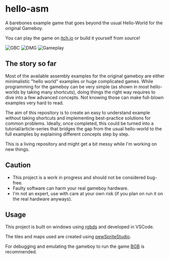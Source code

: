 # hello-asm
A barebones example game that goes beyond the usual Hello-World for the original Gameboy.

You can play the game on [itch.io](https://madpew.itch.io/madpews-battleground) or build it yourself from source!

![GBC](https://madpew.at/assets/battleground/battleground_ingame.png)
![DMG](https://madpew.at/assets/battleground/battleground_ingame2.png)
![Gameplay](https://madpew.at/assets/battleground/battleground_gameplay.gif)


## The story so far

Most of the available assembly examples for the original gameboy are either minimalistic "hello world" examples or huge complicated games.
While programming for the gameboy can be very simple (as shown in most hello-worlds by taking many shortcuts), doing things the right way requires to dive into a few advanced concepts.
Not knowing those can make full-blown examples very hard to read.

The aim of this repository is to create an easy to understand example without taking shortcuts and implementing best-practice solutions for common problems.
Ideally, once completed, this could be turned into a tutorial/article-series that bridges the gap from the usual hello-world to the full examples by explaining different concepts step by step.

This is a living repository and might get a bit messy while I'm working on new things.


## Caution

- This project is a work in progress and should not be considered bug-free.
- Faulty software can harm your real gameboy hardware.
- I'm not an expert, use with care at your own risk (if you plan on run it on the real hardware anyways).


## Usage

This project is built on windows using [rgbds](https://github.com/rednex/rgbds) and developed in VSCode.

The tiles and maps used are created using [pewSpriteStudio](https://github.com/madpew/pewSpriteStudio).

For debugging and emulating the gameboy to run the game [BGB](http://bgb.bircd.org/) is recommended.
